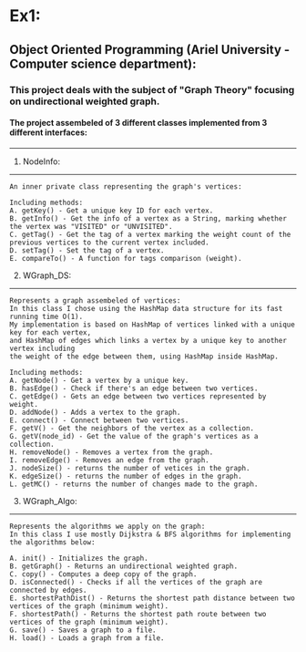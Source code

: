 # Ex1:

## Object Oriented Programming (Ariel University - Computer science department):

### This project deals with the subject of "Graph Theory" focusing on undirectional weighted graph.
#### The project assembeled of 3 different classes implemented from 3 different interfaces:

------------------------------------------------------------------------------------------

1.	NodeInfo:
------------------------------------------------------------------------------------------
	An inner private class representing the graph's vertices:
	
	Including methods:
	A. getKey() - Get a unique key ID for each vertex.
	B. getInfo() - Get the info of a vertex as a String, marking whether the vertex was "VISITED" or "UNVISITED".
	C. getTag() - Get the tag of a vertex marking the weight count of the previous vertices to the current vertex included.
	D. setTag() - Set the tag of a vertex.
	E. compareTo() - A function for tags comparison (weight).


2.	WGraph_DS:
------------------------------------------------------------------------------------------
	Represents a graph assembeled of vertices:
	In this class I chose using the HashMap data structure for its fast running time O(1).
	My implementation is based on HashMap of vertices linked with a unique key for each vertex,
 	and HashMap of edges which links a vertex by a unique key to another vertex including
  	the weight of the edge between them, using HashMap inside HashMap.
	
	Including methods:
	A. getNode() - Get a vertex by a unique key.
	B. hasEdge() - Check if there's an edge between two vertices.
	C. getEdge() - Gets an edge between two vertices represented by weight.
	D. addNode() - Adds a vertex to the graph.
	E. connect() - Connect between two vertices.
	F. getV() - Get the neighbors of the vertex as a collection.
	G. getV(node_id) - Get the value of the graph's vertices as a collection.
 	H. removeNode() - Removes a vertex from the graph.
	I. removeEdge() - Removes an edge from the graph.
  	J. nodeSize() - returns the number of vetices in the graph.
 	K. edgeSize() - returns the number of edges in the graph.
	L. getMC() - returns the number of changes made to the graph.

3.  WGraph_Algo: 
------------------------------------------------------------------------------------------
	Represents the algorithms we apply on the graph:
 	In this class I use mostly Dijkstra & BFS algorithms for implementing the algorithms below:
	
	A. init() - Initializes the graph.
	B. getGraph() - Returns an undirectional weighted graph.
	C. copy() - Computes a deep copy of the graph.
	D. isConnected() - Checks if all the vertices of the graph are connected by edges.
	E. shortestPathDist() - Returns the shortest path distance between two vertices of the graph (minimum weight). 
	F. shortestPath() - Returns the shortest path route between two vertices of the graph (minimum weight).
  	G. save() - Saves a graph to a file.
 	H. load() - Loads a graph from a file.
